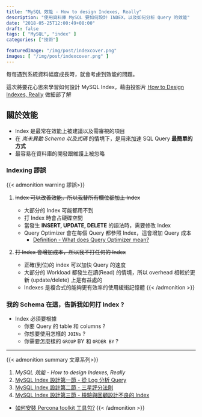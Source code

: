 ```yaml
---
title: "MySQL 效能 - How to design Indexes, Really"
description: "使用資料庫 MySQL 要如何設計 INDEX，以及如何分析 Query 的效能"
date: "2018-05-25T12:00:49+08:00"
draft: false
tags: [ "MySQL", "index" ]
categories: ["技術"]

featuredImage: "/img/post/indexcover.png"
images: [ "/img/post/indexcover.png" ]
---
```

每每遇到系統資料幅度成長時，就會考慮到效能的問題。

這次將要花心思來學習如何設計 MySQL Index，藉由投影片 [How to Design Indexes, Really](https://www.slideshare.net/billkarwin/how-to-design-indexes-really) 做細部了解

## 關於效能

- Index 是最常在效能上被建議以及需審視的項目
- 在 _尚未異動 Schema 以及式碼_ 的情境下，是用來加速 SQL Query __最簡單的方式__
- 最容易在資料庫的開發跟維護上被忽略

### Indexing 謬誤
{{< admonition warning 謬誤>}}
1. ~~Index 可以改善效能，所以我替所有欄位都加上 Index~~

    - 大部分的 Index 可能都用不到
    - 打 Index 時會占硬碟空間
    - 當發生 __INSERT, UPDATE, DELETE__ 的語法時，需要修改 Index
    - Query Optimizer 會在每個 Query 都參照 Index，這會增加 Query 成本
        -  [Definition - What does Query Optimizer mean?](https://www.techopedia.com/definition/26224/query-optimizer)
2. ~~打 Index 會增加成本，所以我不打任何的 Index~~
    - 正確(到位)的 index 可以加快 Query 的速度
    - 大部分的 Workload 都發生在讀(Read) 的情境，所以 overhead 相較於更新 (update/delete) 上是有益處的
    - Indexes 是複合式的能夠更有效率的使用緩衝記憶體
{{< /admonition >}}
### 我的 Schema 在這，告訴我如何打 Index ?
- Index 必須要根據
    - 你要 Query 的 table 和 columns ?
    - 你想要使用怎樣的 `JOINs` ?
    - 你需要怎麼樣的 `GROUP` BY 和 `ORDER BY` ?

----


{{< admonition summary 文章系列>}}

1. _MySQL 效能 - How to design Indexes, Really_
2. [MySQL Index 設計第一節 - 從 Log 分析 Query](/mysql_profiling_query_log/)
3. [MySQL Index 設計第二節 - 三星評分法則](/mysql_index_3star_system/)
4. [MySQL Index 設計第三節 - 檢驗與回顧設計不良的 Index](/mysql_index_review/)

- [如何安裝 Percona toolkit 工具包?](/install_percona_toolkit/)
{{< /admonition >}}